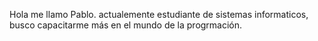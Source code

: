 Hola me llamo Pablo. actualemente estudiante de sistemas informaticos, busco capacitarme más en el mundo de la progrmación. 

<!---
PabloSebastian24/PabloSebastian24 is a ✨ special ✨ repository because its `README.md` (this file) appears on your GitHub profile.
You can click the Preview link to take a look at your changes.
--->
